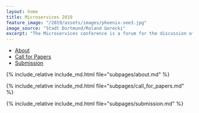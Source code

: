 ```yaml
---
layout: home
title: Microservices 2019
feature_image: "/2019/assets/images/phoenix-see3.jpg"
image_source: "Stadt Dortmund/Roland Gorecki"
excerpt: "The Microservices conference is a forum for the discussion of all aspects of designing and programming microservice architectures. Both theoretical and experimental contributions are welcome, on topics ranging from formal frameworks to experience reports."
---
```


<ul class="nav nav-tabs nav-justified">
  <li role="presentation" class="active"><a href="#about">About</a></li>
  <li role="presentation" id="cfp_tab"><a href="#cfp">Call for Papers</a></li>
  <li role="presentation" id="submission_tab"><a href="#submission">Submission</a></li>
</ul>

<div class="tab-content">
<div role="tabpanel" class="tab-pane active" id="about">

  {% include_relative include_md.html file="subpages/about.md" %}

</div>

<div role="tabpanel" class="tab-pane" id="cfp">

  {% include_relative include_md.html file="subpages/call_for_papers.md" %}

</div>

<div role="tabpanel" class="tab-pane" id="submission">

{% include_relative include_md.html file="subpages/submission.md" %}

</div>

</div>

<script>
$('.nav-tabs li a').click(function (e){e.preventDefault();$(this).tab('show');})
</script>
